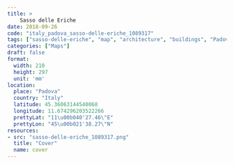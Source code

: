 ```yaml
---
title: > 
    Sasso delle Eriche
date: 2018-09-26
code: "italy_padova_sasso-delle-eriche_1089317"
tags: ["sasso-delle-eriche", "map", "architecture", "buildings", "Padova", "Italy"]
categories: ["Maps"]
draft: false
format:
  width: 210
  height: 297
  unit: 'mm'
location:
  place: "Padova"
  country: "Italy"
  latitude: 45.36063144540068
  longitude: 11.674296203522266
  prettyLat: "11\u00b040'27.46\"E"
  prettyLon: "45\u00b021'38.27\"N"
resources:
- src: "sasso-delle-eriche_1089317.png"
  title: "Cover"
  name: cover
---
```

